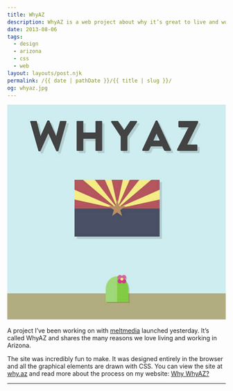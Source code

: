 ```yaml
---
title: WhyAZ
description: WhyAZ is a web project about why it’s great to live and work in Arizona.
date: 2013-08-06
tags: 
  - design
  - arizona
  - css
  - web
layout: layouts/post.njk
permalink: /{{ date | pathDate }}/{{ title | slug }}/
og: whyaz.jpg
---
```


![WhyAZ](/img/whyaz.jpg)

A project I’ve been working on with [meltmedia](http://meltmedia.com) launched yesterday. It’s called WhyAZ and shares the many reasons we love living and working in Arizona.

The site was incredibly fun to make. It was designed entirely in the browser and all the graphical elements are drawn with CSS. You can view the site at [why.az](http://why.az) and read more about the process on my website: [Why WhyAZ?](https://lynnandtonic.com/thoughts/entries/why-whyaz/)

---
